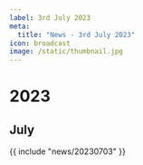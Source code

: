 ```yaml
---
label: 3rd July 2023
meta:
  title: "News - 3rd July 2023"
icon: broadcast
image: /static/thumbnail.jpg
---
```


# 2023
## July

{{ include "news/20230703" }}